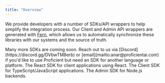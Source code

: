 ```yaml
---
title: "Overview"
---
```


We provide developers with a number of SDKs/API wrappers to help simplify the integration
process. Our Client and Admin API wrappers are generated with [Fern](https://buildwithfern.com),
which allows us to automatically synchronize these libraries with our systems and the source of
truth.

<Tip>
  Many more SDKs are coming soon. Reach out to us via
  [Discord](https://discord.gg/DVbwTM8erb) or
  [email](mailto:anar@proficientai.com) if you'd like to use Proficient but need
  an SDK for another language or platform.
</Tip>

<Card title="React" icon="react" href="/sdks/react">
  The React SDK for client applications using React.
</Card>

<Card title="JavaScript" icon="js" href="/sdks/js-client">
  The Client SDK for TypeScript/JavaScript applications.
</Card>

<Card title="Node.js" icon="node" href="/sdks/node-admin">
  The Admin SDK for Node.js backends.
</Card>
